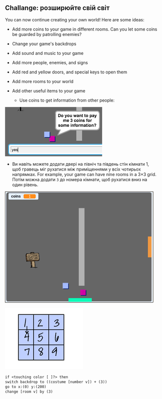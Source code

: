 ## Challange: розширюйте свій світ

You can now continue creating your own world! Here are some ideas:

+ Add more coins to your game in different rooms. Can you let some coins be guarded by patrolling enemies?
+ Change your game's backdrops
+ Add sound and music to your game
+ Add more people, enemies, and signs
+ Add red and yellow doors, and special keys to open them
+ Add more rooms to your world
+ Add other useful items to your game
    
    + Use coins to get information from other people:

![screenshot](images/world-bribe.png)

+ Ви навіть можете додати двері на північ та південь стін кімнати 1, щоб гравець міг рухатися між приміщеннями у всіх чотирьох напрямках. For example, your game can have nine rooms in a 3×3 grid. Потім можна додати ` 3 ` до номера кімнати, щоб рухатися вниз на один рівень.

![скріншот](images/north-south-rooms.png)

![screenshot](images/number-grid.png)

```blocks3
if <touching color [ ]?> then
switch backdrop to ((costume [number v]) + (3))
go to x:(0) y:(200)
change [room v] by (3)
```
